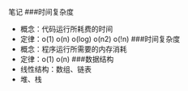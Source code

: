 笔记
###时间复杂度
- 概念：代码运行所耗费的时间
- 定律：o(1) o(n) o(log) o(n2) o(!n)
###时间复杂度
- 概念：程序运行所需要的内存消耗
- 定律：o(1) o(n)
###数据结构
- 线性结构：数组、链表
- 堆、栈


